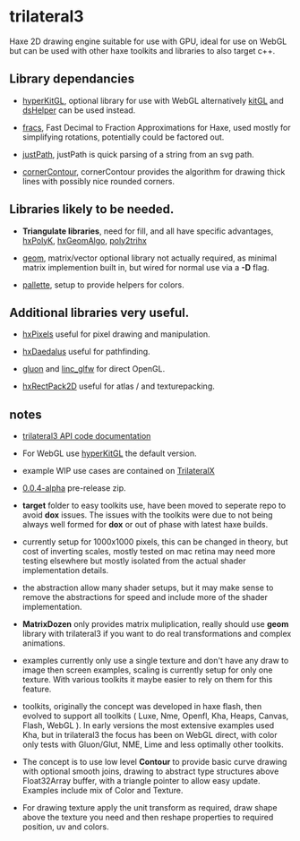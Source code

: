 # trilateral3 

Haxe 2D drawing engine suitable for use with GPU, ideal for use on WebGL but can be used with other haxe toolkits and libraries to also target c++.

## Library dependancies

- [hyperKitGL](https://github.com/nanjizal/hyperKitGL), optional library for use with WebGL alternatively [kitGL](https://github.com/nanjizal/kitGL) and [dsHelper](https://github.com/nanjizal/dsHelper) can be used instead.

- [fracs](https://github.com/nanjizal/fracs), Fast Decimal to Fraction Approximations for Haxe, used mostly for simplifying rotations, potentially could be factored out.

- [justPath](https://github.com/nanjizal/justPath), justPath is quick parsing of a string from an svg path.

- [cornerContour](https://github.com/nanjizal/cornerContour), cornerContour provides the algorithm for drawing thick lines with possibly nice rounded corners.

## Libraries likely to be needed.

-  **Triangulate libraries**, need for fill, and all have specific advantages, [hxPolyK](https://github.com/nanjizal/hxPolyK),  [hxGeomAlgo](https://github.com/azrafe7/hxGeomAlgo), [poly2trihx](https://github.com/nerik/poly2trihx)

 - [geom](https://github.com/nanjizal/geom), matrix/vector optional library not actually required, as minimal matrix implemention built in, but wired for normal use via a **-D** flag.
 
- [pallette](https://github.com/nanjizal/pallette), setup to provide helpers for colors.

## Additional libraries very useful.

- [hxPixels](https://github.com/azrafe7/hxPixels) useful for pixel drawing and manipulation.

- [hxDaedalus](https://github.com/hxDaedalus/hxDaedalus) useful for pathfinding.

- [gluon](https://github.com/haxiomic/gluon) and [linc_glfw](https://github.com/Sunjammer/linc_glfw) for direct OpenGL.

- [hxRectPack2D](https://github.com/nanjizal/hxRectPack2D) useful for atlas / and texturepacking.

## notes

- [trilateral3 API code documentation](https://nanjizal.github.io/trilateral3/pages/)

- For WebGL use [hyperKitGL](https://github.com/nanjizal/hyperKitGL#hyperkitgl) the default version.

- example WIP use cases are contained on [TrilateralX](https://github.com/TrilateralX)

- [0.0.4-alpha](https://github.com/nanjizal/trilateral3/releases/tag/0.0.4-alpha) pre-release zip.

- **target** folder to easy toolkits use, have been moved to seperate repo to avoid **dox** issues. The issues with the toolkits were due to not being always well formed for **dox** or out of phase with latest haxe builds.

- currently setup for 1000x1000 pixels, this can be changed in theory, but cost of inverting scales, mostly tested on mac retina may need more testing elsewhere but mostly isolated from the actual shader implementation details.

- the abstraction allow many shader setups, but it may make sense to remove the abstractions for speed and include more of the shader implementation.

- **MatrixDozen** only provides matrix muliplication, really should use **geom** library with trilateral3 if you want to do real transformations and complex animations.

- examples currently only use a single texture and don't have any draw to image then screen examples, scaling is currently setup for only one texture. With various toolkits it maybe easier to rely on them for this feature.

- toolkits, originally the concept was developed in haxe flash, then evolved to support all toolkits ( Luxe, Nme, Openfl, Kha, Heaps, Canvas, Flash, WebGL ). In early versions the most extensive examples used Kha, but in trilateral3 the focus has been on WebGL direct, with color only tests with Gluon/Glut, NME, Lime and less optimally other toolkits.

- The concept is to use low level **Contour** to provide basic curve drawing with optional smooth joins, drawing to abstract type structures above Float32Array buffer, with a triangle pointer to allow easy update. Examples include mix of Color and Texture.

- For drawing texture apply the unit transform as required, draw shape above the texture you need and then reshape properties to required position, uv and colors.


